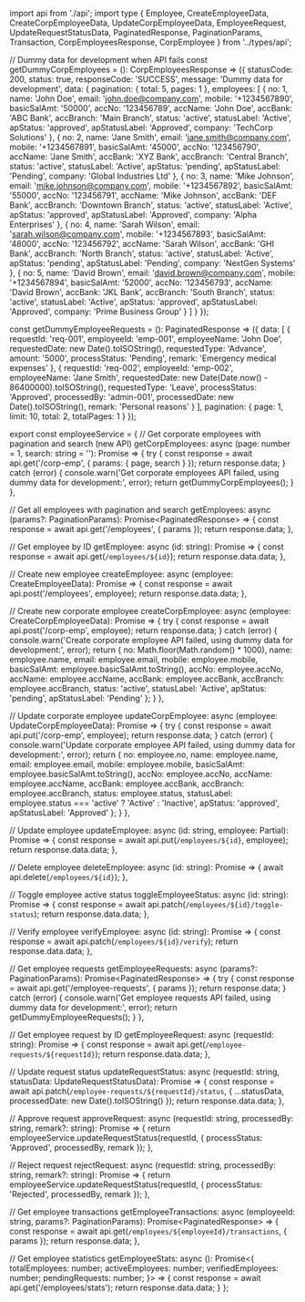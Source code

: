 import api from './api';
import type { Employee, CreateEmployeeData, CreateCorpEmployeeData, UpdateCorpEmployeeData, EmployeeRequest, UpdateRequestStatusData, PaginatedResponse, PaginationParams, Transaction, CorpEmployeesResponse, CorpEmployee } from '../types/api';

// Dummy data for development when API fails
const getDummyCorpEmployees = (): CorpEmployeesResponse => ({
  statusCode: 200,
  status: true,
  responseCode: 'SUCCESS',
  message: 'Dummy data for development',
  data: {
    pagination: {
      total: 5,
      pages: 1
    },
    employees: [
      {
        no: 1,
        name: 'John Doe',
        email: 'john.doe@company.com',
        mobile: '+1234567890',
        basicSalAmt: '50000',
        accNo: '123456789',
        accName: 'John Doe',
        accBank: 'ABC Bank',
        accBranch: 'Main Branch',
        status: 'active',
        statusLabel: 'Active',
        apStatus: 'approved',
        apStatusLabel: 'Approved',
        company: 'TechCorp Solutions'
      },
      {
        no: 2,
        name: 'Jane Smith',
        email: 'jane.smith@company.com',
        mobile: '+1234567891',
        basicSalAmt: '45000',
        accNo: '123456790',
        accName: 'Jane Smith',
        accBank: 'XYZ Bank',
        accBranch: 'Central Branch',
        status: 'active',
        statusLabel: 'Active',
        apStatus: 'pending',
        apStatusLabel: 'Pending',
        company: 'Global Industries Ltd'
      },
      {
        no: 3,
        name: 'Mike Johnson',
        email: 'mike.johnson@company.com',
        mobile: '+1234567892',
        basicSalAmt: '55000',
        accNo: '123456791',
        accName: 'Mike Johnson',
        accBank: 'DEF Bank',
        accBranch: 'Downtown Branch',
        status: 'active',
        statusLabel: 'Active',
        apStatus: 'approved',
        apStatusLabel: 'Approved',
        company: 'Alpha Enterprises'
      },
      {
        no: 4,
        name: 'Sarah Wilson',
        email: 'sarah.wilson@company.com',
        mobile: '+1234567893',
        basicSalAmt: '48000',
        accNo: '123456792',
        accName: 'Sarah Wilson',
        accBank: 'GHI Bank',
        accBranch: 'North Branch',
        status: 'active',
        statusLabel: 'Active',
        apStatus: 'pending',
        apStatusLabel: 'Pending',
        company: 'NextGen Systems'
      },
      {
        no: 5,
        name: 'David Brown',
        email: 'david.brown@company.com',
        mobile: '+1234567894',
        basicSalAmt: '52000',
        accNo: '123456793',
        accName: 'David Brown',
        accBank: 'JKL Bank',
        accBranch: 'South Branch',
        status: 'active',
        statusLabel: 'Active',
        apStatus: 'approved',
        apStatusLabel: 'Approved',
        company: 'Prime Business Group'
      }
    ]
  }
});

const getDummyEmployeeRequests = (): PaginatedResponse<EmployeeRequest> => ({
  data: [
    {
      requestId: 'req-001',
      employeeId: 'emp-001',
      employeeName: 'John Doe',
      requestedDate: new Date().toISOString(),
      requestedType: 'Advance',
      amount: '5000',
      processStatus: 'Pending',
      remark: 'Emergency medical expenses'
    },
    {
      requestId: 'req-002',
      employeeId: 'emp-002',
      employeeName: 'Jane Smith',
      requestedDate: new Date(Date.now() - 86400000).toISOString(),
      requestedType: 'Leave',
      processStatus: 'Approved',
      processedBy: 'admin-001',
      processedDate: new Date().toISOString(),
      remark: 'Personal reasons'
    }
  ],
  pagination: {
    page: 1,
    limit: 10,
    total: 2,
    totalPages: 1
  }
});

export const employeeService = {
  // Get corporate employees with pagination and search (new API)
  getCorpEmployees: async (page: number = 1, search: string = ''): Promise<CorpEmployeesResponse> => {
    try {
      const response = await api.get('/corp-emp', {
        params: { page, search }
      });
      return response.data;
    } catch (error) {
      console.warn('Get corporate employees API failed, using dummy data for development:', error);
      return getDummyCorpEmployees();
    }
  },

  // Get all employees with pagination and search
  getEmployees: async (params?: PaginationParams): Promise<PaginatedResponse<Employee>> => {
    const response = await api.get('/employees', { params });
    return response.data;
  },

  // Get employee by ID
  getEmployee: async (id: string): Promise<Employee> => {
    const response = await api.get(`/employees/${id}`);
    return response.data.data;
  },

  // Create new employee
  createEmployee: async (employee: CreateEmployeeData): Promise<Employee> => {
    const response = await api.post('/employees', employee);
    return response.data.data;
  },

  // Create new corporate employee
  createCorpEmployee: async (employee: CreateCorpEmployeeData): Promise<CorpEmployee> => {
    try {
      const response = await api.post('/corp-emp', employee);
      return response.data;
    } catch (error) {
      console.warn('Create corporate employee API failed, using dummy data for development:', error);
      return {
        no: Math.floor(Math.random() * 1000),
        name: employee.name,
        email: employee.email,
        mobile: employee.mobile,
        basicSalAmt: employee.basicSalAmt.toString(),
        accNo: employee.accNo,
        accName: employee.accName,
        accBank: employee.accBank,
        accBranch: employee.accBranch,
        status: 'active',
        statusLabel: 'Active',
        apStatus: 'pending',
        apStatusLabel: 'Pending'
      };
    }
  },

  // Update corporate employee
  updateCorpEmployee: async (employee: UpdateCorpEmployeeData): Promise<CorpEmployee> => {
    try {
      const response = await api.put('/corp-emp', employee);
      return response.data;
    } catch (error) {
      console.warn('Update corporate employee API failed, using dummy data for development:', error);
      return {
        no: employee.no,
        name: employee.name,
        email: employee.email,
        mobile: employee.mobile,
        basicSalAmt: employee.basicSalAmt.toString(),
        accNo: employee.accNo,
        accName: employee.accName,
        accBank: employee.accBank,
        accBranch: employee.accBranch,
        status: employee.status,
        statusLabel: employee.status === 'active' ? 'Active' : 'Inactive',
        apStatus: 'approved',
        apStatusLabel: 'Approved'
      };
    }
  },

  // Update employee
  updateEmployee: async (id: string, employee: Partial<Employee>): Promise<Employee> => {
    const response = await api.put(`/employees/${id}`, employee);
    return response.data.data;
  },

  // Delete employee
  deleteEmployee: async (id: string): Promise<void> => {
    await api.delete(`/employees/${id}`);
  },

  // Toggle employee active status
  toggleEmployeeStatus: async (id: string): Promise<Employee> => {
    const response = await api.patch(`/employees/${id}/toggle-status`);
    return response.data.data;
  },

  // Verify employee
  verifyEmployee: async (id: string): Promise<Employee> => {
    const response = await api.patch(`/employees/${id}/verify`);
    return response.data.data;
  },

  // Get employee requests
  getEmployeeRequests: async (params?: PaginationParams): Promise<PaginatedResponse<EmployeeRequest>> => {
    try {
      const response = await api.get('/employee-requests', { params });
      return response.data;
    } catch (error) {
      console.warn('Get employee requests API failed, using dummy data for development:', error);
      return getDummyEmployeeRequests();
    }
  },

  // Get employee request by ID
  getEmployeeRequest: async (requestId: string): Promise<EmployeeRequest> => {
    const response = await api.get(`/employee-requests/${requestId}`);
    return response.data.data;
  },

  // Update request status
  updateRequestStatus: async (requestId: string, statusData: UpdateRequestStatusData): Promise<EmployeeRequest> => {
    const response = await api.patch(`/employee-requests/${requestId}/status`, {
      ...statusData,
      processedDate: new Date().toISOString()
    });
    return response.data.data;
  },

  // Approve request
  approveRequest: async (requestId: string, processedBy: string, remark?: string): Promise<EmployeeRequest> => {
    return employeeService.updateRequestStatus(requestId, {
      processStatus: 'Approved',
      processedBy,
      remark
    });
  },

  // Reject request
  rejectRequest: async (requestId: string, processedBy: string, remark?: string): Promise<EmployeeRequest> => {
    return employeeService.updateRequestStatus(requestId, {
      processStatus: 'Rejected',
      processedBy,
      remark
    });
  },

  // Get employee transactions
  getEmployeeTransactions: async (employeeId: string, params?: PaginationParams): Promise<PaginatedResponse<Transaction>> => {
    const response = await api.get(`/employees/${employeeId}/transactions`, { params });
    return response.data;
  },

  // Get employee statistics
  getEmployeeStats: async (): Promise<{
    totalEmployees: number;
    activeEmployees: number;
    verifiedEmployees: number;
    pendingRequests: number;
  }> => {
    const response = await api.get('/employees/stats');
    return response.data.data;
  }
};

